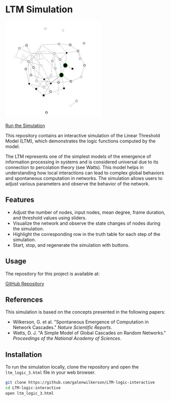 # LTM Simulation

<img src="./ltm.png" width="300" height="300">

[Run the Simulation](http://galenwilkerson.github.io/ltm_logic_3.html)

This repository contains an interactive simulation of the Linear Threshold Model (LTM), which demonstrates the logic functions computed by the model. 

The LTM represents one of the simplest models of the emergence of information processing in systems and is considered universal due to its connection to percolation theory (see Watts). This model helps in understanding how local interactions can lead to complex global behaviors and spontaneous computation in networks. The simulation allows users to adjust various parameters and observe the behavior of the network.

## Features

- Adjust the number of nodes, input nodes, mean degree, frame duration, and threshold values using sliders.
- Visualize the network and observe the state changes of nodes during the simulation.
- Highlight the corresponding row in the truth table for each step of the simulation.
- Start, stop, and regenerate the simulation with buttons.

## Usage

The repository for this project is available at:

[GitHub Repository](https://github.com/galenwilkerson/LTM-logic-interactive)

## References

This simulation is based on the concepts presented in the following papers:

- Wilkerson, G. et al. "Spontaneous Emergence of Computation in Network Cascades." *Nature Scientific Reports*.
- Watts, D. J. "A Simple Model of Global Cascades on Random Networks." *Proceedings of the National Academy of Sciences*.

## Installation

To run the simulation locally, clone the repository and open the `ltm_logic_3.html` file in your web browser.

```bash
git clone https://github.com/galenwilkerson/LTM-logic-interactive
cd LTM-logic-interactive
open ltm_logic_3.html
